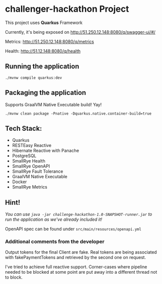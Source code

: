 # challenger-hackathon Project

This project uses **Quarkus** Framework

Currently, it's being exposed on http://51.250.12.148:8080/q/swagger-ui/#/

Metrics: http://51.250.12.148:8080/q/metrics

Health: http://51.12.148:8080/q/health

## Running the application

```shell script
./mvnw compile quarkus:dev
```

## Packaging the application

Supports GraalVM Native Executable build! Yay!

```shell script
./mvnw clean package -Pnative -Dquarkus.native.container-build=true
```

## Tech Stack:

- Quarkus
- RESTEasy Reactive
- Hibernate Reactive with Panache
- PostgreSQL
- SmallRye Health
- SmallRye OpenAPI
- SmallRye Fault Tolerance
- GraalVM Native Executable
- Docker
- SmallRye Metrics

## Hint!

_You can use `java -jar challenge-hackathon-1.0-SNAPSHOT-runner.jar` to run the application as we've already included
it!_

OpenAPI spec can be found under `src/main/resources/openapi.yml`

### Additional comments from the developer

Output tokens for the final Client are fake. Real tokens are being associated with fakePaymentTokens and retrieved by
the second one on request.

I've tried to achieve full reactive support. Corner-cases where pipeline needed to be blocked at some point are put away
into a different thread not to block.
